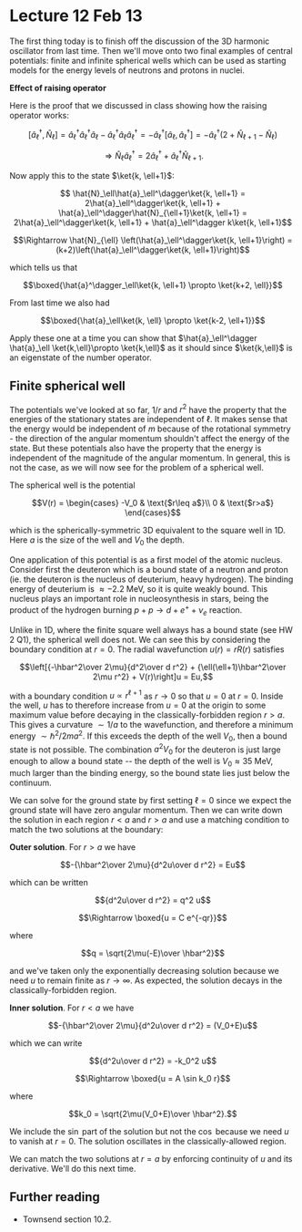 # Lecture 12 Feb 13

The first thing today is to finish off the discussion of the 3D harmonic oscillator from last time. Then we'll move onto two final examples of central potentials: finite and infinite spherical wells which can be used as starting models for the energy levels of neutrons and protons in nuclei.


**Effect of raising operator**

Here is the proof that we discussed in class showing how the raising operator works:

$$[\hat{a}^\dagger_\ell, \hat{N}_\ell] = \hat{a}^\dagger_\ell\hat{a}_\ell^\dagger\hat{a}_\ell - \hat{a}_\ell^\dagger\hat{a}_\ell\hat{a}^\dagger_\ell = -\hat{a}_\ell^\dagger[\hat{a}_\ell,\hat{a}_\ell^\dagger] = -\hat{a}_\ell^\dagger (2 + \hat{N}_{\ell+1} - \hat{N}_\ell)$$ 

$$\Rightarrow \hat{N}_\ell \hat{a}_\ell^\dagger = 2\hat{a}_\ell^\dagger + \hat{a}_\ell^\dagger\hat{N}_{\ell+1}.$$

Now apply this to the state $\ket{k, \ell+1}$:

$$ \hat{N}_\ell\hat{a}_\ell^\dagger\ket{k, \ell+1} = 2\hat{a}_\ell^\dagger\ket{k, \ell+1} + \hat{a}_\ell^\dagger\hat{N}_{\ell+1}\ket{k, \ell+1} = 2\hat{a}_\ell^\dagger\ket{k, \ell+1} + \hat{a}_\ell^\dagger k\ket{k, \ell+1}$$

$$\Rightarrow \hat{N}_{\ell} \left(\hat{a}_\ell^\dagger\ket{k, \ell+1}\right) = (k+2)\left(\hat{a}_\ell^\dagger\ket{k, \ell+1}\right)$$

which tells us that 

$$\boxed{\hat{a}^\dagger_\ell\ket{k, \ell+1} \propto \ket{k+2, \ell}}$$

From last time we also had

$$\boxed{\hat{a}_\ell\ket{k, \ell} \propto \ket{k-2, \ell+1}}$$

Apply these one at a time you can show that $\hat{a}_\ell^\dagger \hat{a}_\ell \ket{k,\ell}\propto \ket{k,\ell}$ as it should since $\ket{k,\ell}$ is an eigenstate of the number operator.

## Finite spherical well

The potentials we've looked at so far, $1/r$ and $r^2$ have the property that the energies of the stationary states are independent of $\ell$. It makes sense that the energy would be independent of $m$ because of the rotational symmetry - the direction of the angular momentum shouldn't affect the energy of the state. But these potentials also have the property that the energy is independent of the magnitude of the angular momentum. 
In general, this is not the case, as we will now see for the problem of a spherical well. 

The spherical well is the potential 

$$V(r) = \begin{cases}
-V_0 & \text{$r\leq a$}\\
0 & \text{$r>a$}
\end{cases}$$

which is the spherically-symmetric 3D equivalent to the square well in 1D. Here $a$ is the size of the well and $V_0$ the depth.

One application of this potential is as a first model of the atomic nucleus. Consider first the deuteron which is a bound state of a neutron and proton (ie. the deuteron is the nucleus of deuterium, heavy hydrogen). The binding energy of deuterium is $\approx -2.2\ \mathrm{MeV}$, so it is quite weakly bound. This nucleus plays an important role in nucleosynthesis in stars, being the product of the hydrogen burning $p+p\rightarrow d + e^+ + \nu_e$ reaction. 

Unlike in 1D, where the finite square well always has a bound state (see HW 2 Q1), the spherical well does not. We can see this by considering the boundary condition at $r=0$. The radial wavefunction $u(r) = rR(r)$ satisfies

$$\left[{-\hbar^2\over 2\mu}{d^2\over d r^2} + {\ell(\ell+1)\hbar^2\over 2\mu r^2} + V(r)\right]u = Eu,$$

with a boundary condition $u\propto r^{\ell+1}$ as $r\rightarrow 0$ so that $u=0$ at $r=0$. Inside the well, $u$ has to therefore increase from $u=0$ at the origin to some maximum value before decaying in the classically-forbidden region $r>a$. This gives a curvature $\sim 1/a$ to the wavefunction, and therefore a minimum energy $\sim \hbar^2/2ma^2$. If this exceeds the depth of the well $V_0$, then a bound state is not possible. The combination $a^2V_0$ for the deuteron is just large enough to allow a bound state -- the depth of the well is $V_0\approx 35 \ \mathrm{MeV}$, much larger than the binding energy, so the bound state lies just below the continuum.

We can solve for the ground state by first setting $\ell=0$ since we expect the ground state will have zero angular momentum. Then we can write down the solution in each region $r<a$ and $r>a$ and use a matching condition to match the two solutions at the boundary:

**Outer solution**. For $r>a$ we have

$$-{\hbar^2\over 2\mu}{d^2u\over d r^2} = Eu$$

which can be written 

$${d^2u\over d r^2} = q^2 u$$

$$\Rightarrow \boxed{u = C e^{-qr}}$$

where 

$$q = \sqrt{2\mu(-E)\over \hbar^2}$$

and we've taken only the exponentially decreasing solution because we need $u$ to remain finite as $r\rightarrow\infty$. As expected, the solution decays in the classically-forbidden region.

**Inner solution**. For $r<a$ we have

$$-{\hbar^2\over 2\mu}{d^2u\over d r^2} = (V_0+E)u$$

which we can write

$${d^2u\over d r^2} = -k_0^2 u$$

$$\Rightarrow \boxed{u = A \sin k_0 r}$$

where 

$$k_0 = \sqrt{2\mu(V_0+E)\over \hbar^2}.$$

We include the $\sin$ part of the solution but not the $\cos$ because we need $u$ to vanish at $r=0$. The solution oscillates in the classically-allowed region. 

We can match the two solutions at $r=a$ by enforcing continuity of $u$ and its derivative. We'll do this next time.



## Further reading

- Townsend section 10.2.

